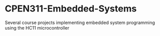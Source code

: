 CPEN311-Embedded-Systems
========================

Several course projects implementing embedded system programming using the HC11 microcontroller
